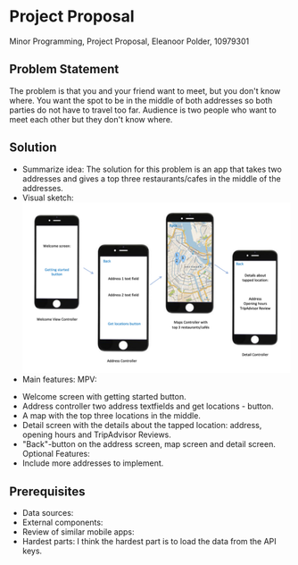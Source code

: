 # Project Proposal
Minor Programming, Project Proposal, Eleanoor Polder, 10979301

## Problem Statement
The problem is that you and your friend want to meet, but you don't know where. You want the spot to be in the middle of both addresses so both parties do not have to travel too far. Audience is two people who want to meet each other but they don't know where.


## Solution
* Summarize idea: The solution for this problem is an app that takes two addresses and gives a top three restaurants/cafes in the middle of the addresses.
* Visual sketch:
![TEXt](doc/VisualSketch.png)
* Main features:
MPV:
- Welcome screen with getting started button.
- Address controller two address textfields and get locations - button.
- A map with the top three locations in the middle.
- Detail screen with the details about the tapped location: address, opening hours and TripAdvisor Reviews.
- "Back"-button on the address screen, map screen and detail screen.
Optional Features:
- Include more addresses to implement.


## Prerequisites
* Data sources:
* External components:
* Review of similar mobile apps:
* Hardest parts: I think the hardest part is to load the data from the API keys.
